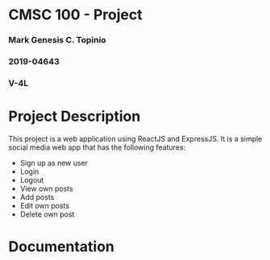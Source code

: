 # CMSC 100 - Project
### Mark Genesis C. Topinio
### 2019-04643
### V-4L

# Project Description
This project is a web application using ReactJS and ExpressJS. It is a simple social media web app that has the following features:
* Sign up as new user
* Login
* Logout
* View own posts
* Add posts
* Edit own posts
* Delete own post

# Documentation